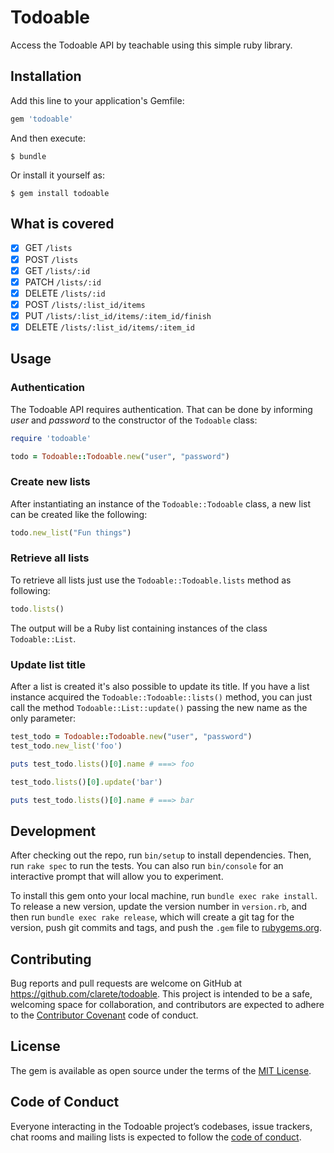 # Todoable

Access the Todoable API by teachable using this simple ruby library.

## Installation

Add this line to your application's Gemfile:

```ruby
gem 'todoable'
```

And then execute:

    $ bundle

Or install it yourself as:

    $ gem install todoable

## What is covered

 * [X] GET    `/lists`
 * [X] POST   `/lists`
 * [X] GET    `/lists/:id`
 * [X] PATCH  `/lists/:id`
 * [X] DELETE `/lists/:id`
 * [X] POST   `/lists/:list_id/items`
 * [X] PUT    `/lists/:list_id/items/:item_id/finish`
 * [X] DELETE `/lists/:list_id/items/:item_id`

## Usage

### Authentication

The Todoable API requires authentication. That can be done by
informing *user* and *password* to the constructor of the `Todoable`
class:

```ruby
require 'todoable'

todo = Todoable::Todoable.new("user", "password")
```

### Create new lists

After instantiating an instance of the `Todoable::Todoable` class, a
new list can be created like the following:

```ruby
todo.new_list("Fun things")
```

### Retrieve all lists

To retrieve all lists just use the `Todoable::Todoable.lists` method
as following:

```ruby
todo.lists()
```

The output will be a Ruby list containing instances of the class
`Todoable::List`.

### Update list title

After a list is created it's also possible to update its title. If you
have a list instance acquired the `Todoable::Todoable::lists()`
method, you can just call the method `Todoable::List::update()`
passing the new name as the only parameter:

```ruby
test_todo = Todoable::Todoable.new("user", "password")
test_todo.new_list('foo')

puts test_todo.lists()[0].name # ===> foo

test_todo.lists()[0].update('bar')

puts test_todo.lists()[0].name # ===> bar

```

## Development

After checking out the repo, run `bin/setup` to install dependencies. Then, run `rake spec` to run the tests. You can also run `bin/console` for an interactive prompt that will allow you to experiment.

To install this gem onto your local machine, run `bundle exec rake install`. To release a new version, update the version number in `version.rb`, and then run `bundle exec rake release`, which will create a git tag for the version, push git commits and tags, and push the `.gem` file to [rubygems.org](https://rubygems.org).

## Contributing

Bug reports and pull requests are welcome on GitHub at https://github.com/clarete/todoable. This project is intended to be a safe, welcoming space for collaboration, and contributors are expected to adhere to the [Contributor Covenant](http://contributor-covenant.org) code of conduct.

## License

The gem is available as open source under the terms of the [MIT License](https://opensource.org/licenses/MIT).

## Code of Conduct

Everyone interacting in the Todoable project’s codebases, issue trackers, chat rooms and mailing lists is expected to follow the [code of conduct](https://github.com/clarete/todoable/blob/master/CODE_OF_CONDUCT.md).
